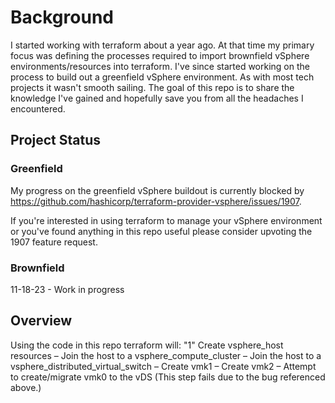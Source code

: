 # Background

I started working with terraform about a year ago. At that time my primary focus was defining the processes required to import brownfield vSphere environments/resources into terraform. I've since started working on the process to build out a greenfield vSphere environment. As with most tech projects it wasn't smooth sailing. The goal of this repo is to share the knowledge I've gained and hopefully save you from all the headaches I encountered.

## Project Status
### Greenfield
My progress on the greenfield vSphere buildout is currently blocked by https://github.com/hashicorp/terraform-provider-vsphere/issues/1907.

If you're interested in using terraform to manage your vSphere environment or you've found anything in this repo useful please consider upvoting the 1907 feature request.

### Brownfield
11-18-23 - Work in progress

## Overview
Using the code in this repo terraform will:
"1" Create vsphere_host resources
– Join the host to a vsphere_compute_cluster
– Join the host to a vsphere_distributed_virtual_switch
– Create vmk1
– Create vmk2
– Attempt to create/migrate vmk0 to the vDS (This step fails due to the bug referenced above.)

